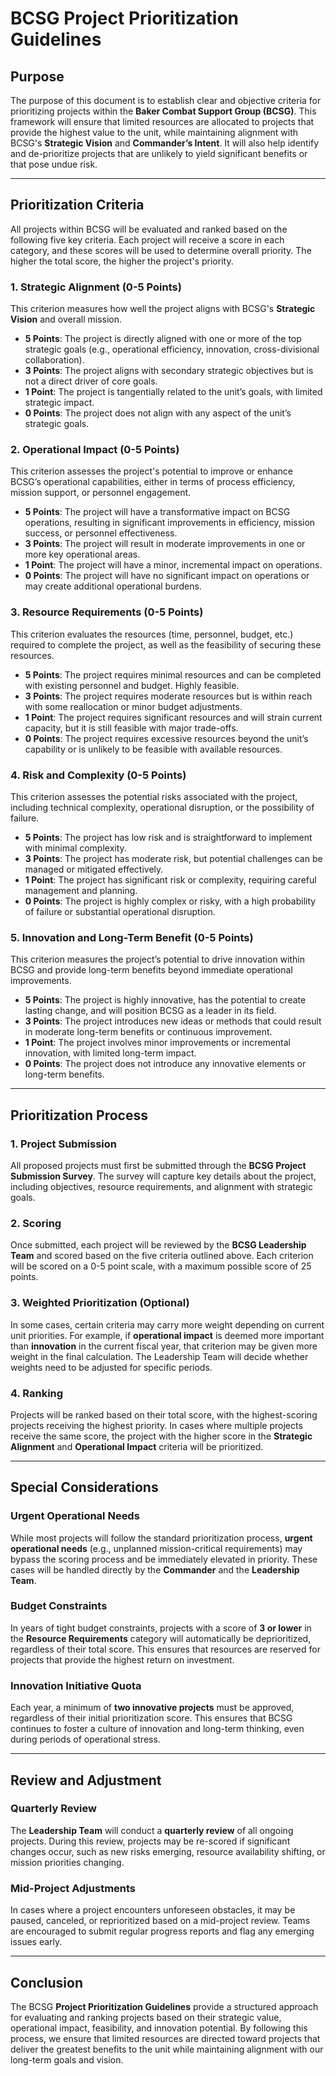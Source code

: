 # **BCSG Project Prioritization Guidelines**

## **Purpose**

The purpose of this document is to establish clear and objective criteria for prioritizing projects within the **Baker Combat Support Group (BCSG)**. This framework will ensure that limited resources are allocated to projects that provide the highest value to the unit, while maintaining alignment with BCSG's **Strategic Vision** and **Commander’s Intent**. It will also help identify and de-prioritize projects that are unlikely to yield significant benefits or that pose undue risk.

---

## **Prioritization Criteria**

All projects within BCSG will be evaluated and ranked based on the following five key criteria. Each project will receive a score in each category, and these scores will be used to determine overall priority. The higher the total score, the higher the project's priority.

### **1. Strategic Alignment (0-5 Points)**

This criterion measures how well the project aligns with BCSG's **Strategic Vision** and overall mission.

- **5 Points**: The project is directly aligned with one or more of the top strategic goals (e.g., operational efficiency, innovation, cross-divisional collaboration).
- **3 Points**: The project aligns with secondary strategic objectives but is not a direct driver of core goals.
- **1 Point**: The project is tangentially related to the unit’s goals, with limited strategic impact.
- **0 Points**: The project does not align with any aspect of the unit’s strategic goals.

### **2. Operational Impact (0-5 Points)**

This criterion assesses the project's potential to improve or enhance BCSG’s operational capabilities, either in terms of process efficiency, mission support, or personnel engagement.

- **5 Points**: The project will have a transformative impact on BCSG operations, resulting in significant improvements in efficiency, mission success, or personnel effectiveness.
- **3 Points**: The project will result in moderate improvements in one or more key operational areas.
- **1 Point**: The project will have a minor, incremental impact on operations.
- **0 Points**: The project will have no significant impact on operations or may create additional operational burdens.

### **3. Resource Requirements (0-5 Points)**

This criterion evaluates the resources (time, personnel, budget, etc.) required to complete the project, as well as the feasibility of securing these resources.

- **5 Points**: The project requires minimal resources and can be completed with existing personnel and budget. Highly feasible.
- **3 Points**: The project requires moderate resources but is within reach with some reallocation or minor budget adjustments.
- **1 Point**: The project requires significant resources and will strain current capacity, but it is still feasible with major trade-offs.
- **0 Points**: The project requires excessive resources beyond the unit’s capability or is unlikely to be feasible with available resources.

### **4. Risk and Complexity (0-5 Points)**

This criterion assesses the potential risks associated with the project, including technical complexity, operational disruption, or the possibility of failure.

- **5 Points**: The project has low risk and is straightforward to implement with minimal complexity.
- **3 Points**: The project has moderate risk, but potential challenges can be managed or mitigated effectively.
- **1 Point**: The project has significant risk or complexity, requiring careful management and planning.
- **0 Points**: The project is highly complex or risky, with a high probability of failure or substantial operational disruption.

### **5. Innovation and Long-Term Benefit (0-5 Points)**

This criterion measures the project’s potential to drive innovation within BCSG and provide long-term benefits beyond immediate operational improvements.

- **5 Points**: The project is highly innovative, has the potential to create lasting change, and will position BCSG as a leader in its field.
- **3 Points**: The project introduces new ideas or methods that could result in moderate long-term benefits or continuous improvement.
- **1 Point**: The project involves minor improvements or incremental innovation, with limited long-term impact.
- **0 Points**: The project does not introduce any innovative elements or long-term benefits.

---

## **Prioritization Process**

### **1. Project Submission**

All proposed projects must first be submitted through the **BCSG Project Submission Survey**. The survey will capture key details about the project, including objectives, resource requirements, and alignment with strategic goals.

### **2. Scoring**

Once submitted, each project will be reviewed by the **BCSG Leadership Team** and scored based on the five criteria outlined above. Each criterion will be scored on a 0-5 point scale, with a maximum possible score of 25 points.

### **3. Weighted Prioritization (Optional)**

In some cases, certain criteria may carry more weight depending on current unit priorities. For example, if **operational impact** is deemed more important than **innovation** in the current fiscal year, that criterion may be given more weight in the final calculation. The Leadership Team will decide whether weights need to be adjusted for specific periods.

### **4. Ranking**

Projects will be ranked based on their total score, with the highest-scoring projects receiving the highest priority. In cases where multiple projects receive the same score, the project with the higher score in the **Strategic Alignment** and **Operational Impact** criteria will be prioritized.

---

## **Special Considerations**

### **Urgent Operational Needs**

While most projects will follow the standard prioritization process, **urgent operational needs** (e.g., unplanned mission-critical requirements) may bypass the scoring process and be immediately elevated in priority. These cases will be handled directly by the **Commander** and the **Leadership Team**.

### **Budget Constraints**

In years of tight budget constraints, projects with a score of **3 or lower** in the **Resource Requirements** category will automatically be deprioritized, regardless of their total score. This ensures that resources are reserved for projects that provide the highest return on investment.

### **Innovation Initiative Quota**

Each year, a minimum of **two innovative projects** must be approved, regardless of their initial prioritization score. This ensures that BCSG continues to foster a culture of innovation and long-term thinking, even during periods of operational stress.

---

## **Review and Adjustment**

### **Quarterly Review**

The **Leadership Team** will conduct a **quarterly review** of all ongoing projects. During this review, projects may be re-scored if significant changes occur, such as new risks emerging, resource availability shifting, or mission priorities changing.

### **Mid-Project Adjustments**

In cases where a project encounters unforeseen obstacles, it may be paused, canceled, or reprioritized based on a mid-project review. Teams are encouraged to submit regular progress reports and flag any emerging issues early.

---

## **Conclusion**

The BCSG **Project Prioritization Guidelines** provide a structured approach for evaluating and ranking projects based on their strategic value, operational impact, feasibility, and innovation potential. By following this process, we ensure that limited resources are directed toward projects that deliver the greatest benefits to the unit while maintaining alignment with our long-term goals and vision.
